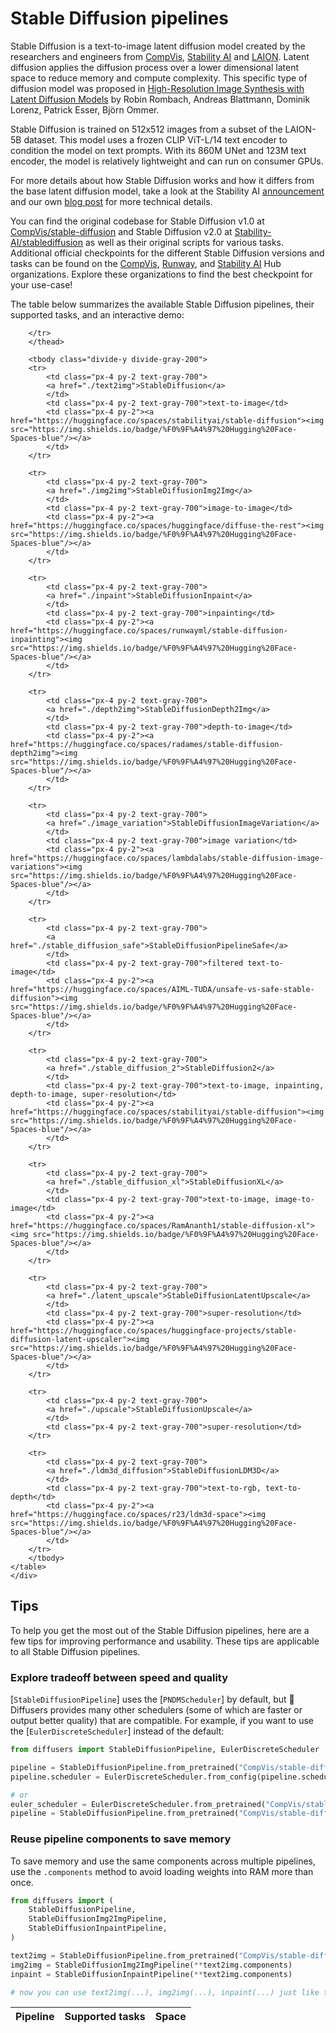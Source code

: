 <!--Copyright 2023 The HuggingFace Team. All rights reserved.

Licensed under the Apache License, Version 2.0 (the "License"); you may not use this file except in compliance with
the License. You may obtain a copy of the License at

http://www.apache.org/licenses/LICENSE-2.0

Unless required by applicable law or agreed to in writing, software distributed under the License is distributed on
an "AS IS" BASIS, WITHOUT WARRANTIES OR CONDITIONS OF ANY KIND, either express or implied. See the License for the
specific language governing permissions and limitations under the License.
-->

# Stable Diffusion pipelines

Stable Diffusion is a text-to-image latent diffusion model created by the researchers and engineers from [CompVis](https://github.com/CompVis), [Stability AI](https://stability.ai/) and [LAION](https://laion.ai/). Latent diffusion applies the diffusion process over a lower dimensional latent space to reduce memory and compute complexity. This specific type of diffusion model was proposed in [High-Resolution Image Synthesis with Latent Diffusion Models](https://huggingface.co/papers/2112.10752) by Robin Rombach, Andreas Blattmann, Dominik Lorenz, Patrick Esser, Björn Ommer.

Stable Diffusion is trained on 512x512 images from a subset of the LAION-5B dataset. This model uses a frozen CLIP ViT-L/14 text encoder to condition the model on text prompts. With its 860M UNet and 123M text encoder, the model is relatively lightweight and can run on consumer GPUs.

For more details about how Stable Diffusion works and how it differs from the base latent diffusion model, take a look at the Stability AI [announcement](https://stability.ai/blog/stable-diffusion-announcement) and our own [blog post](https://huggingface.co/blog/stable_diffusion#how-does-stable-diffusion-work) for more technical details.

You can find the original codebase for Stable Diffusion v1.0 at [CompVis/stable-diffusion](https://github.com/CompVis/stable-diffusion) and Stable Diffusion v2.0 at [Stability-AI/stablediffusion](https://github.com/Stability-AI/stablediffusion) as well as their original scripts for various tasks. Additional official checkpoints for the different Stable Diffusion versions and tasks can be found on the [CompVis](https://huggingface.co/CompVis), [Runway](https://huggingface.co/runwayml), and [Stability AI](https://huggingface.co/stabilityai) Hub organizations. Explore these organizations to find the best checkpoint for your use-case!

The table below summarizes the available Stable Diffusion pipelines, their supported tasks, and an interactive demo:

<div class="flex justify-center">
    <div class="rounded-xl border border-gray-200">
    <table class="min-w-full divide-y-2 divide-gray-200 bg-white text-sm">
        <thead>
        <tr>
            <th class="px-4 py-2 font-medium text-gray-900 text-left">
            Pipeline
            </th>
            <th class="px-4 py-2 font-medium text-gray-900 text-left">
            Supported tasks
            </th>
            <th class="px-4 py-2 font-medium text-gray-900 text-left">
            Space
            </th>

        </tr>
        </thead>

        <tbody class="divide-y divide-gray-200">
        <tr>
            <td class="px-4 py-2 text-gray-700">
            <a href="./text2img">StableDiffusion</a>
            </td>
            <td class="px-4 py-2 text-gray-700">text-to-image</td>
            <td class="px-4 py-2"><a href="https://huggingface.co/spaces/stabilityai/stable-diffusion"><img src="https://img.shields.io/badge/%F0%9F%A4%97%20Hugging%20Face-Spaces-blue"/></a>
            </td>
        </tr>

        <tr>
            <td class="px-4 py-2 text-gray-700">
            <a href="./img2img">StableDiffusionImg2Img</a>
            </td>
            <td class="px-4 py-2 text-gray-700">image-to-image</td>
            <td class="px-4 py-2"><a href="https://huggingface.co/spaces/huggingface/diffuse-the-rest"><img src="https://img.shields.io/badge/%F0%9F%A4%97%20Hugging%20Face-Spaces-blue"/></a>
            </td>
        </tr>

        <tr>
            <td class="px-4 py-2 text-gray-700">
            <a href="./inpaint">StableDiffusionInpaint</a>
            </td>
            <td class="px-4 py-2 text-gray-700">inpainting</td>
            <td class="px-4 py-2"><a href="https://huggingface.co/spaces/runwayml/stable-diffusion-inpainting"><img src="https://img.shields.io/badge/%F0%9F%A4%97%20Hugging%20Face-Spaces-blue"/></a>
            </td>
        </tr>

        <tr>
            <td class="px-4 py-2 text-gray-700">
            <a href="./depth2img">StableDiffusionDepth2Img</a>
            </td>
            <td class="px-4 py-2 text-gray-700">depth-to-image</td>
            <td class="px-4 py-2"><a href="https://huggingface.co/spaces/radames/stable-diffusion-depth2img"><img src="https://img.shields.io/badge/%F0%9F%A4%97%20Hugging%20Face-Spaces-blue"/></a>
            </td>
        </tr>

        <tr>
            <td class="px-4 py-2 text-gray-700">
            <a href="./image_variation">StableDiffusionImageVariation</a>
            </td>
            <td class="px-4 py-2 text-gray-700">image variation</td>
            <td class="px-4 py-2"><a href="https://huggingface.co/spaces/lambdalabs/stable-diffusion-image-variations"><img src="https://img.shields.io/badge/%F0%9F%A4%97%20Hugging%20Face-Spaces-blue"/></a>
            </td>
        </tr>

        <tr>
            <td class="px-4 py-2 text-gray-700">
            <a href="./stable_diffusion_safe">StableDiffusionPipelineSafe</a>
            </td>
            <td class="px-4 py-2 text-gray-700">filtered text-to-image</td>
            <td class="px-4 py-2"><a href="https://huggingface.co/spaces/AIML-TUDA/unsafe-vs-safe-stable-diffusion"><img src="https://img.shields.io/badge/%F0%9F%A4%97%20Hugging%20Face-Spaces-blue"/></a>
            </td>
        </tr>

        <tr>
            <td class="px-4 py-2 text-gray-700">
            <a href="./stable_diffusion_2">StableDiffusion2</a>
            </td>
            <td class="px-4 py-2 text-gray-700">text-to-image, inpainting, depth-to-image, super-resolution</td>
            <td class="px-4 py-2"><a href="https://huggingface.co/spaces/stabilityai/stable-diffusion"><img src="https://img.shields.io/badge/%F0%9F%A4%97%20Hugging%20Face-Spaces-blue"/></a>
            </td>
        </tr>

        <tr>
            <td class="px-4 py-2 text-gray-700">
            <a href="./stable_diffusion_xl">StableDiffusionXL</a>
            </td>
            <td class="px-4 py-2 text-gray-700">text-to-image, image-to-image</td>
            <td class="px-4 py-2"><a href="https://huggingface.co/spaces/RamAnanth1/stable-diffusion-xl"><img src="https://img.shields.io/badge/%F0%9F%A4%97%20Hugging%20Face-Spaces-blue"/></a>
            </td>
        </tr>

        <tr>
            <td class="px-4 py-2 text-gray-700">
            <a href="./latent_upscale">StableDiffusionLatentUpscale</a>
            </td>
            <td class="px-4 py-2 text-gray-700">super-resolution</td>
            <td class="px-4 py-2"><a href="https://huggingface.co/spaces/huggingface-projects/stable-diffusion-latent-upscaler"><img src="https://img.shields.io/badge/%F0%9F%A4%97%20Hugging%20Face-Spaces-blue"/></a>
            </td>
        </tr>

        <tr>
            <td class="px-4 py-2 text-gray-700">
            <a href="./upscale">StableDiffusionUpscale</a>
            </td>
            <td class="px-4 py-2 text-gray-700">super-resolution</td>
        </tr>

        <tr>
            <td class="px-4 py-2 text-gray-700">
            <a href="./ldm3d_diffusion">StableDiffusionLDM3D</a>
            </td>
            <td class="px-4 py-2 text-gray-700">text-to-rgb, text-to-depth</td>
            <td class="px-4 py-2"><a href="https://huggingface.co/spaces/r23/ldm3d-space"><img src="https://img.shields.io/badge/%F0%9F%A4%97%20Hugging%20Face-Spaces-blue"/></a>
            </td>
        </tr>
        </tbody>
    </table>
    </div>
</div>

## Tips

To help you get the most out of the Stable Diffusion pipelines, here are a few tips for improving performance and usability. These tips are applicable to all Stable Diffusion pipelines.

### Explore tradeoff between speed and quality

[`StableDiffusionPipeline`] uses the [`PNDMScheduler`] by default, but 🤗 Diffusers provides many other schedulers (some of which are faster or output better quality) that are compatible. For example, if you want to use the [`EulerDiscreteScheduler`] instead of the default:

```py
from diffusers import StableDiffusionPipeline, EulerDiscreteScheduler

pipeline = StableDiffusionPipeline.from_pretrained("CompVis/stable-diffusion-v1-4")
pipeline.scheduler = EulerDiscreteScheduler.from_config(pipeline.scheduler.config)

# or
euler_scheduler = EulerDiscreteScheduler.from_pretrained("CompVis/stable-diffusion-v1-4", subfolder="scheduler")
pipeline = StableDiffusionPipeline.from_pretrained("CompVis/stable-diffusion-v1-4", scheduler=euler_scheduler)
```

### Reuse pipeline components to save memory

To save memory and use the same components across multiple pipelines, use the `.components` method to avoid loading weights into RAM more than once.

```py
from diffusers import (
    StableDiffusionPipeline,
    StableDiffusionImg2ImgPipeline,
    StableDiffusionInpaintPipeline,
)

text2img = StableDiffusionPipeline.from_pretrained("CompVis/stable-diffusion-v1-4")
img2img = StableDiffusionImg2ImgPipeline(**text2img.components)
inpaint = StableDiffusionInpaintPipeline(**text2img.components)

# now you can use text2img(...), img2img(...), inpaint(...) just like the call methods of each respective pipeline
```